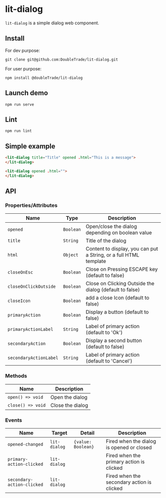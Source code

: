 # lit-dialog

`lit-dialog` is a simple dialog web component.


## Install
For dev purpose:

```
git clone git@github.com:DoubleTrade/lit-dialog.git
```

For user purpose:

```
npm install @doubleTrade/lit-dialog
```

## Launch demo
```
npm run serve
```

## Lint
```
npm run lint
```

## Simple example
```html
<lit-dialog title="Title" opened .html="This is a message">
</lit-dialog>
```


```html
<lit-dialog opened .html="">
</lit-dialog>
```

## API

### Properties/Attributes

| Name         | Type      | Description                                      |
| ------------ | --------- | ------------------------------------------------ |
| `opened`     | `Boolean` | Open/close the dialog depending on boolean value |
| `title`      | `String`  | Title of the dialog                              |
| `html`       | `Object`  | Content to display, you can put a String, or a full HTML template |
| `closeOnEsc` | `Boolean` | Close on Pressing ESCAPE key  (default to false)                   |
| `closeOnClickOutside` | `Boolean` | Close on Clicking Outside the dialog  (default to false)                   |
| `closeIcon` | `Boolean` | add a close Icon (default to false)                   |
| `primaryAction` | `Boolean` | Display a button  (default to false)              |
| `primaryActionLabel` | `String` | Label of primary action (default to 'Ok')                   |
| `secondaryAction` | `Boolean` | Display a second button  (default to false)              |
| `secondaryActionLabel` | `String` | Label of primary action (default to 'Cancel')                   |

### Methods

| Name              | Description      |
| ----------------- | ---------------- |
| `open() => void`  | Open the dialog  |
| `close() => void` | Close the dialog |

### Events

| Name             | Target       | Detail             | Description                               |
| ---------------- | ------------ | ------------------ | ----------------------------------------- |
| `opened-changed` | `lit-dialog` | `{value: Boolean}` | Fired when the dialog is opened or closed |
| `primary-action-clicked` | `lit-dialog` |  | Fired when the primary action is clicked |
| `secondary-action-clicked` | `lit-dialog` |  | Fired when the secondary action is clicked |

